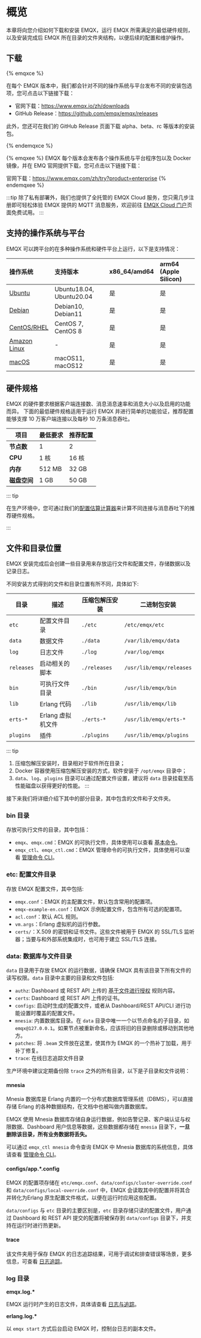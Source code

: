 # 概览

本章将向您介绍如何下载和安装 EMQX，运行 EMQX 所需满足的最低硬件规则，以及安装完成后 EMQX 所在目录的文件夹结构，以便后续的配置和维护操作。

## 下载

{% emqxce %}

在每个 EMQX 版本中，我们都会针对不同的操作系统与平台发布不同的安装包选项，您可点击以下链接下载：

- 官网下载：<https://www.emqx.io/zh/downloads>
- GitHub Release：<https://github.com/emqx/emqx/releases>

此外，您还可在我们的 GitHub Release 页面下载 alpha、beta、rc 等版本的安装包。

{% endemqxce %}

{% emqxee %}
EMQX 每个版本会发布各个操作系统与平台程序包以及 Docker 镜像，并在 EMQ 官网提供下载，您可点击以下链接下载：

官网下载：<https://www.emqx.com/zh/try?product=enterprise>
{% endemqxee %}

:::tip
除了私有部署外，我们也提供了全托管的 EMQX Cloud 服务，您只需几步注册即可轻松体验 EMQX 提供的 MQTT 消息服务，欢迎前往 [EMQX Cloud 门户](https://cloud.emqx.com/)页面免费试用。
:::

## 支持的操作系统与平台

EMQX 可以跨平台的在多种操作系统和硬件平台上运行，以下是支持情况：

| 操作系统                                  | 支持版本                 | x86_64/amd64 | arm64 (Apple Silicon) |
| :---------------------------------------- | :----------------------- | :----------- | :-------------------- |
| [Ubuntu](./install-ubuntu.md)             | Ubuntu18.04, Ubuntu20.04 | 是           | 是                    |
| [Debian](./install-debian.md)             | Debian10, Debian11       | 是           | 是                    |
| [CentOS/RHEL](./install-centos.md)        | CentOS 7, CentOS 8       | 是           | 是                    |
| [Amazon Linux](./install-amazon-linux.md) | -                        | 是           | 是                    |
| [macOS](./install-macOS.md)               | macOS11, macOS12         | 是           | 是                    |

<!-- TODO Windows 在企业版中不显示 -->

## 硬件规格

EMQX 的硬件要求根据客户端连接数、消息消息速率和消息大小以及启用的功能而异。
下面的最低硬件规格适用于运行 EMQX 并进行简单的功能验证，推荐配置能够支撑 10 万客户端连接以及每秒 10 万条消息吞吐。

| 项目         | 最低要求 | 推荐配置 |
| ------------ | -------- | -------- |
| **节点数**   | 1        | 2        |
| **CPU**      | 1 核     | 16 核    |
| **内存**     | 512 MB   | 32 GB    |
| **磁盘空间** | 1 GB     | 50 GB    |

::: tip

在生产环境中，您可通过我们的[配置估算计算器](https://www.emqx.com/zh/server-estimate)来计算不同连接与消息吞吐下的推荐硬件规格。

:::

## 文件和目录位置

EMQX 安装完成后会创建一些目录用来存放运行文件和配置文件，存储数据以及记录日志。

不同安装方式得到的文件和目录位置有所不同，具体如下:

| 目录       | 描述              | 压缩包解压安装 | 二进制包安装             |
| ---------- | ----------------- | -------------- | ------------------------ |
| `etc`      | 配置文件目录      | `./etc`        | `/etc/emqx/etc`          |
| `data`     | 数据文件          | `./data`       | `/var/lib/emqx/data`     |
| `log`      | 日志文件          | `./log`        | `/var/log/emqx`          |
| `releases` | 启动相关的脚本    | `./releases`   | `/usr/lib/emqx/releases` |
| `bin`      | 可执行文件目录    | `./bin`        | `/usr/lib/emqx/bin`      |
| `lib`      | Erlang 代码       | `./lib`        | `/usr/lib/emqx/lib`      |
| `erts-*`   | Erlang 虚拟机文件 | `./erts-*`     | `/usr/lib/emqx/erts-*`   |
| `plugins`  | 插件              | `./plugins`    | `/usr/lib/emqx/plugins`  |

::: tip

1. 压缩包解压安装时，目录相对于软件所在目录；
2. Docker 容器使用压缩包解压安装的方式，软件安装于 `/opt/emqx` 目录中；
3. `data`、`log`、`plugins` 目录可以通过配置文件设置，建议将 `data` 目录挂载至高性能磁盘以获得更好的性能。
   :::

接下来我们将详细介绍下其中的部分目录，其中包含的文件和子文件夹。

### bin 目录

存放可执行文件的目录，其中包括：

- `emqx`、`emqx.cmd`：EMQX 的可执行文件，具体使用可以查看 [基本命令](../admin/cli.md)。
- `emqx_ctl`、`emqx_ctl.cmd`：EMQX 管理命令的可执行文件，具体使用可以查看 [管理命令 CLI](../admin/cli.md)。

### etc: 配置文件目录

存放 EMQX 配置文件，其中包括:

- `emqx.conf`：EMQX 的主配置文件，默认包含常用的配置项。
- `emqx-example-en.conf`：EMQX 示例配置文件，包含所有可选的配置项。
- `acl.conf`：默认 ACL 规则。
- `vm.args`：Erlang 虚拟机的运行参数。
- `certs/`：X.509 的密钥和证书文件。这些文件被用于 EMQX 的 SSL/TLS 监听器；当要与和外部系统集成时，也可用于建立 SSL/TLS 连接。

### data: 数据库与文件目录

`data` 目录用于存放 EMQX 的运行数据，请确保 EMQX 具有该目录下所有文件的读写权限。`data` 目录中主要的目录和文件包括:

- `authz`: Dashboard 或 REST API 上传的 [基于文件进行授权](../access-control/authz/file.md) 规则内容。
- `certs`: Dashboard 或 REST API 上传的证书。
- `configs`: 启动时生成的配置文件，或者从 Dashboard/REST API/CLI 进行功能设置时覆盖的配置文件。
- `mnesia`: 内置数据库目录。在 `data` 目录中唯一一个以节点命名的子目录，如 `emqx@127.0.0.1`。如果节点被重新命名，应该将旧的目录删除或移动到其他地方。
- `patches`: 将 `.beam` 文件放在这里，使其作为 EMQX 的一个热补丁加载，用于补丁修复。
- `trace`: 在线日志追踪文件目录

生产环境中建议定期备份除 `trace` 之外的所有目录，以下是子目录和文件说明：

#### mnesia

Mnesia 数据库是 Erlang 内置的一个分布式数据库管理系统（DBMS），可以直接存储 Erlang 的各种数据结构，在文档中也被叫做内置数据库。

EMQX 使用 Mnesia 数据库存储自身运行数据，例如告警记录、客户端认证与权限数据、Dashboard 用户信息等数据，这些数据都存储在 `mnesia` 目录下，**一旦删除该目录，所有业务数据将丢失。**

可以通过 `emqx_ctl mnesia` 命令查询 EMQX 中 Mnesia 数据库的系统信息，具体请查看 [管理命令 CLI](../admin/cli.md)。

#### configs/app.*.config

EMQX 的配置项存储在 `etc/emqx.conf`、`data/configs/cluster-override.conf`和 `data/configs/local-override.conf` 中，EMQX 会读取其中的配置并将其合并转化为Erlang 原生配置文件格式，以便在运行时应用这些配置。

`data/configs` 与 `etc` 目录的主要区别是，`etc` 目录存储只读的配置文件，用户通过 Dashboard 和 REST API 提交的配置将被保存到 `data/configs` 目录下，并支持在运行时进行热更新。

#### trace

该文件夹用于保存 EMQX 的日志追踪结果，可用于调试和排查错误等场景，更多信息，可查看 [日志追踪](../observability/tracer.md)。

### log 目录

**emqx.log.\***

EMQX 运行时产生的日志文件，具体请查看 [日志与追踪](../observability/log.md)。

**erlang.log.\***

以 `emqx start` 方式后台启动 EMQX 时，控制台日志的副本文件。

